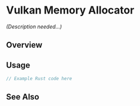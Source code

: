 # Vulkan Memory Allocator

*(Description needed...)*

## Overview

## Usage

```rust
// Example Rust code here
```

## See Also

